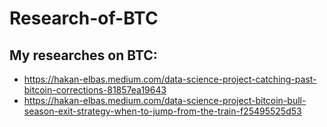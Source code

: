 # Research-of-BTC

## My researches on BTC:

* https://hakan-elbas.medium.com/data-science-project-catching-past-bitcoin-corrections-81857ea19643
* https://hakan-elbas.medium.com/data-science-project-bitcoin-bull-season-exit-strategy-when-to-jump-from-the-train-f25495525d53
